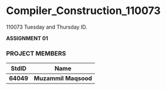 # Compiler_Construction_110073
110073 Tuesday and Thursday ID.

**ASSIGNMENT 01**

### PROJECT MEMBERS ###
StdID | Name
------------ | -------------
**64049** | **Muzammil Maqsood** 
